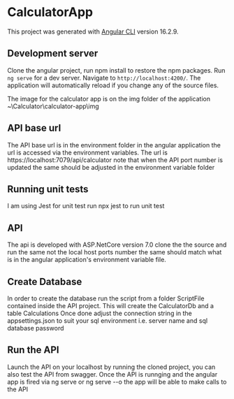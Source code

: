 # CalculatorApp

This project was generated with [Angular CLI](https://github.com/angular/angular-cli) version 16.2.9.

## Development server

Clone the angular project, run npm install to restore the npm packages.
Run `ng serve` for a dev server. Navigate to `http://localhost:4200/`. The application will automatically reload if you change any of the source files.

The image for the calculator app is on the img folder of the application ~\Calculator\calculator-app\img

## API base url
The API base url is in the environment folder in the angular application the url is accessed via the environment variables. The url is https://localhost:7079/api/calculator note that when the API port number is updated the same should be adjusted in the environment variable folder


## Running unit tests

I am using Jest for unit test run npx jest to run unit test

## API

The api is developed with ASP.NetCore version 7.0 clone the the source and run the same not the local host ports number the same should match what is in the angular application's environment variable file.

## Create Database
In order to create the database run the script from a folder ScriptFile contained inside the API project. This will create the CalculatorDb and a table Calculations
Once done adjust the connection string in the appsettings.json to suit your sql environment i.e. server name and sql database password

## Run the API
Launch the API on your localhost by running the cloned project, you can also test the API from swagger.
Once the API is runnging and the angular app is fired via ng serve or ng serve --o the app will be able to make calls to the API
